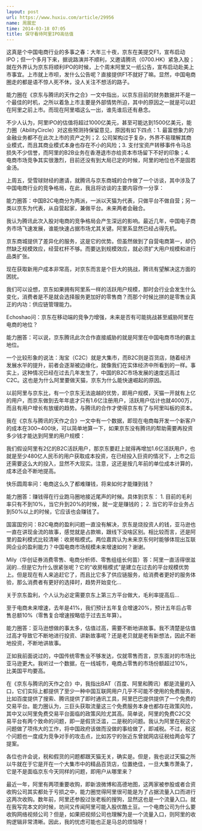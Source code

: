 ```yaml
---
layout: post
url: https://www.huxiu.com/article/29956
name: 周展宏
time: 2014-03-18 07:05
title: 保守看待阿里IPO高估值
---
```

这真是个中国电商行业的多事之春：大年三十夜，京东在美提交F1，宣布启动IPO；但一个多月下来，据说路演并不顺利，又邀请腾讯（0700.HK）紧急入股；就在外界认为京东将顺利IPO的时候，上个周末阿里又一纸公告，宣布启动赴美上市事宜。上市就上市呗，发什么公告呢？直接提供F1不就好了嘛。显然，中国电商圈走的都是语不惊人死不休，没人关注不想活的路子。

能力圈在《京东与腾讯的天作之合》一文中指出，以京东目前的财务数据并不是一个最佳的时机，之所以着急上市主要是外部情势所迫，其中的原因之一就是可以赶在阿里之前上市。而现在阿里唱这么一出，谁先谁后还有悬念。

不少人认为，阿里IPO的估值将超过1000亿美元，甚至可能达到1500亿美元，能力圈（AbilityCircle）对这些预测持保留意见，原因有如下四点：1. 最富想象力的金融业务都不在此次上市的资产之列；2. 公司架构过于复杂，外界不易理解其商业模式，而且其商业模式本身也存在不小的风险；3. 支付宝资产转移事件令马总损失不少信誉，而阿里的B2B业务在香港退市亦给资本市场留下不好的印象；4. 电商市场竞争其实很激烈，目前还没有到大局已定的时候，阿里的地位也不是固若金汤。

上周五，受雪球财经的邀请，就腾讯与京东商城的合作做了一个访谈，其中涉及了中国电商行业的竞争格局，在此，我且将访谈的主要内容作一分享：

能力圈答：中国B2C电商分为两派，一派以天猫为代表，只做平台不做自营；另一类以京东为代表，从自营起家，兼做平台。未来两者会融合。

我认为腾讯此次入股对电商的竞争格局会产生深远的影响。最近几年，中国电子商务市场飞速发展，谁能快速占据市场尤其关键。阿里系显然已经占得先机。

京东商城提供了差异化的服务，这是它的优势。但虽然做到了自营电商第一，却仍然缺乏规模效应，经营杠杆不够。而要达到规模效应，就必须扩大用户规模和进行品类扩张。

现在获取新用户成本非常高，对京东而言是个巨大的挑战，腾讯有望解决这方面的困扰。

我们可以设想，京东如果拥有阿里系一样的活跃用户规模，那时会行业会发生什么变化，消费者是不是就会选择服务更加好的零售商？而那个时候比拼的是零售业真正的内功：供应链管理能力。

Echoshao问：京东在移动端的竞争力增强，未来是否有可能挑战甚至威胁阿里在电商的地位？

能力圈答：可以说，京东腾讯此次合作直接威胁的就是阿里在中国电商市场的霸主地位。

一个比较形象的说法：淘宝（C2C）就是大集市，而B2C则是百货店，随着经济发展水平的提升，前者会逐渐被边缘化，就像我们在实体经济中所看到的一样。事实上，这种情况已经在过去几年发生了，中国的B2C市场发展的速度远高过C2C。这也是为什么阿里要做天猫，京东为什么能快速崛起的原因。

以前阿里与京东比，有一个京东无法逾越的优势，即用户规模，天猫一开就有上亿的用户，而京东做到去年年底才只有1.6亿注册用户，活跃用户估计也就4000万，而且有用户增长有放缓的趋势。与腾讯的合作才使得京东有了与阿里叫板的资本。

我在《京东与腾讯的天作之合》一文中有一个数据，即现在电商每开发一个新客户的成本在300~400块，可以简单地算一下，如果京东没有腾讯的帮助需要再投资多少钱才能达到阿里的用户规模：

我们假设阿里有2亿的B2C活跃用户，那京东要赶上就得再增加1.6亿活跃用户，也就是至少480亿人民币的用户获取成本投资，在已经投入巨资的情况下，上市之后还需要这么大的投入，显然不大现实。注意，这还是按几年前的单位成本计算的，成本还会不断地提高。

快乐圆周率问：电商这么久了都难赚钱，将来如何才能赚到钱？

能力圈答：赚钱得在行业跑马圈地接近尾声的时候。具体到京东： 1. 目前的毛利率只有不到10%，当它升到20%的时候，就一定是赚钱的； 2. 当它的平台业务占到50%以上的时候，它应该也会赚钱了。

国富国穷问：B2C电商的盈利问题一直没有解决，京东是烧投资人的钱，亚马逊也一直在讲现金流的故事，感觉就是占款嘛，跟线下没啥区别。相比较而言，还是阿里的盈利模式比较清晰：收房租模式。两位嘉宾认为未来京东何时能够体现出互联网企业的盈利能力？中国电商市场规模未来增速如何？谢谢。

Mily（华创证券消费零售、电商分析师、零售组组长何苗）答：阿里一直活得很滋润的...但是它为什么很紧张呢？它的“收房租模式”是建立在过去的平台规模优势上。但是现在有人来追赶它了，而且比它多了供应链服务，给消费者更好的服务体验，那么消费者有更好的选择时，趋势开始变化...

关于京东盈利，个人认为必定需要京东上第三方平台做大，毛利率提高后...

至于电商未来增速，去年是41%，我们预计五年复合增速20%，预计五年后占零售总额10%（零售复合增速按略低于过去五年算）。

能力圈答：亚马逊想做的事太多，估值过高，需要不断地讲故事。我不清楚是估值过高才导致它不断地进行投资、讲新故事呢？还是老贝就是老有新想法，因此不断地投资，不断地讲故事。

正如我前面说过的，中国传统零售业不够发达，仅就零售而言，京东面对的市场比亚马逊更大。我听过一个数据，在一线城市，电商占零售的市场份额超过10%，比美国平均要高。

在《京东与腾讯的天作之合》中，我指出BAT（百度、阿里和腾讯）都是流量的入口，它们实际上都提供了至少一种中国互联网用户几乎不可能不使用的免费服务，比如百度提供了搜索、腾讯提供了即时通讯工具，阿里巴巴提供提供了一个免费的交易平台。能力圈认为，三巨头获取流量这三个免费服务本身也都存在政策风险，其中又以阿里免费交易平台面临的政策风险尤其高。简单说，阿里的免费C2C交易平台有两个致命的问题，即一是假货泛滥，二是税的问题。我认为阿里在税这个问题做了项伟大的工作，将中国政府该做而没做的事给做了，即减税。不过，税这个问题也一度成为竞争对手的攻击点，比如苏宁的张近东曾就网店征税给两会写了提案。

各位也许会说，税和假货的问题都跟天猫无关，确实是。但是，我也说过天猫之所以牛就在于它是开在一个大集市中的精品百货店，位置绝佳，一旦大集市萧条了，它是不是面临京东今天同样的问题，即用户从哪里来？

最近一年，阿里有两项重要收购，即新浪微博和高德地图，这两家被参股或者合资收购公司其实都处于亏损之中，能力圈觉得阿里很可能是为了占据流量入口而进行这两次收购。数年前，阿里还参股过张老板的搜狗，显然这也是一个流量入口。就在我写完本文的时候，坊间又传闻阿里可能入股优酷土豆。一个电商公司为什么要收购网络视频公司？但是，如果把视频公司也理解为是一个流量入口，则阿里的收购逻辑非常清晰。因此，我的忧虑可能也正是马总的烦恼呀！

